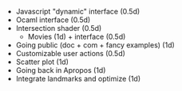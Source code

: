 * Javascript "dynamic" interface (0.5d)
* Ocaml interface (0.5d)
* Intersection shader (0.5d)
  * Movies (1d) + interface (0.5d)
* Going public (doc + com + fancy examples) (1d)
* Customizable user actions (0.5d)
* Scatter plot (1d)
* Going back in Apropos (1d)
* Integrate landmarks and optimize (1d)

